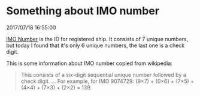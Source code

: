 # Something about IMO number
2017/07/18 16:55:00


[IMO Number][imowiki] is the ID for registered ship. It consists of 7 unique numbers, but today I found that it's only 6 unique numbers, the last one is a check digit.

This is some information about IMO number copied from wikipedia:
> This consists of a six-digit sequential unique number followed by a check digit. ...
For example, for IMO 9074729: (9×7) + (0×6) + (7×5) + (4×4) + (7×3) + (2×2) = 139.


[imowiki]: https://en.wikipedia.org/wiki/IMO_number
